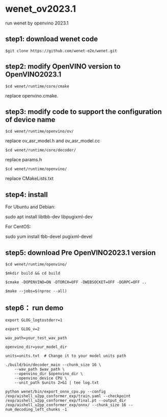 # wenet_ov2023.1
run wenet by openvino 2023.1

## step1: download wenet code
```
$git clone https://github.com/wenet-e2e/wenet.git
```
## step2: modify OpenVINO version to OpenVINO2023.1
```
$cd wenet/runtime/core/cmake
```
replace openvino.cmake.

## step3: modify code to support the configuration of device name
```
$cd wenet/runtime/openvino/ov/
```
replace ov_asr_model.h and ov_asr_model.cc

```
$cd wenet/runtime/core/decoder/
```
replace params.h

```
$cd wenet/runtime/openvino/
```
replace CMakeLists.txt


## step4: install 
 For Ubuntu and Debian:
 
sudo apt install libtbb-dev libpugixml-dev

 For CentOS:
 
sudo yum install tbb-devel pugixml-devel

## step5: download Pre OpenVINO2023.1 version
```
$cd wenet/runtime/openvino/

$mkdir build && cd build

$cmake -DOPENVINO=ON -DTORCH=OFF -DWEBSOCKET=OFF -DGRPC=OFF ..

$make --jobs=$(nproc --all)
```
## step6： run demo
```
export GLOG_logtostderr=1

export GLOG_v=2

wav_path=your_test_wav_path

openvino_dir=your_model_dir

units=units.txt  # Change it to your model units path

./build/bin/decoder_main --chunk_size 16 \
    --wav_path $wav_path \
    --openvino_dir $openvino_dir \
    --openvino_device CPU \
    --unit_path $units 2>&1 | tee log.txt

python wenet/bin/export_onnx_cpu.py --config /exp/aishell_u2pp_conformer_exp/train.yaml --checkpoint /exp/aishell_u2pp_conformer_exp/final.pt --output_dir /exp/aishell_u2pp_conformer_exp/onnx/ --chunk_size 16 --num_decoding_left_chunks -1
```
